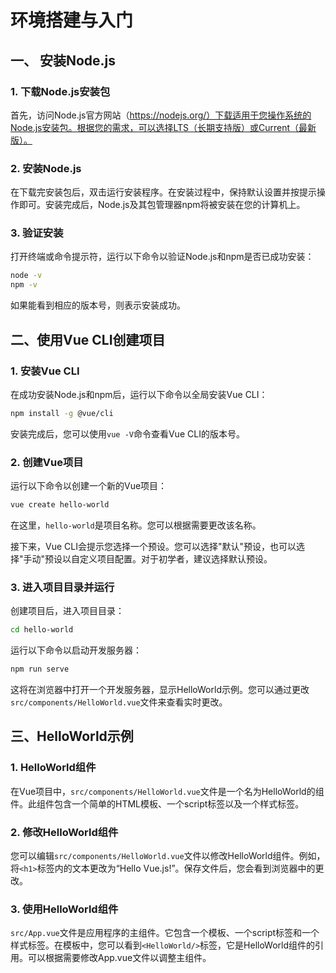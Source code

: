 # 环境搭建与入门

## 一、 安装Node.js 

### 1. 下载Node.js安装包

首先，访问Node.js官方网站（https://nodejs.org/）下载适用于您操作系统的Node.js安装包。根据您的需求，可以选择LTS（长期支持版）或Current（最新版）。

### 2. 安装Node.js

在下载完安装包后，双击运行安装程序。在安装过程中，保持默认设置并按提示操作即可。安装完成后，Node.js及其包管理器npm将被安装在您的计算机上。

### 3. 验证安装

打开终端或命令提示符，运行以下命令以验证Node.js和npm是否已成功安装：

```bash
node -v
npm -v
```

如果能看到相应的版本号，则表示安装成功。

## 二、使用Vue CLI创建项目

### 1. 安装Vue CLI

在成功安装Node.js和npm后，运行以下命令以全局安装Vue CLI：

```bash
npm install -g @vue/cli
```

安装完成后，您可以使用`vue -V`命令查看Vue CLI的版本号。

### 2. 创建Vue项目

运行以下命令以创建一个新的Vue项目：

```bash
vue create hello-world
```

在这里，`hello-world`是项目名称。您可以根据需要更改该名称。

接下来，Vue CLI会提示您选择一个预设。您可以选择"默认"预设，也可以选择"手动"预设以自定义项目配置。对于初学者，建议选择默认预设。

### 3. 进入项目目录并运行

创建项目后，进入项目目录：

```bash
cd hello-world
```

运行以下命令以启动开发服务器：

```bash
npm run serve
```

这将在浏览器中打开一个开发服务器，显示HelloWorld示例。您可以通过更改`src/components/HelloWorld.vue`文件来查看实时更改。

## 三、HelloWorld示例

### 1. HelloWorld组件

在Vue项目中，`src/components/HelloWorld.vue`文件是一个名为HelloWorld的组件。此组件包含一个简单的HTML模板、一个script标签以及一个样式标签。

### 2. 修改HelloWorld组件

您可以编辑`src/components/HelloWorld.vue`文件以修改HelloWorld组件。例如，将`<h1>`标签内的文本更改为“Hello Vue.js!”。保存文件后，您会看到浏览器中的更改。

### 3. 使用HelloWorld组件

`src/App.vue`文件是应用程序的主组件。它包含一个模板、一个script标签和一个样式标签。在模板中，您可以看到`<HelloWorld/>`标签，它是HelloWorld组件的引用。可以根据需要修改App.vue文件以调整主组件。